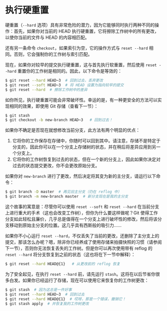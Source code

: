 # 执行硬重置

硬重置（`--hard` 选项）具有非常危险的潜力，因为它能够同时执行两种不同的操作：首先，如果你对当前的 HEAD 执行硬重置，它将擦除工作树中的所有更改，以使你当前的文件与 HEAD 的内容相匹配。

还有另一条命令 `checkout`，如果索引为空，它的操作方式与 `reset --hard` 相同。否则，它会强制你的工作树与索引匹配。

现在，如果你对较早的提交执行硬重置，这与首先执行软重置，然后使用 `reset --hard` 重置你的工作树是相同的。因此，以下命令是等效的：

```bash
$ git reset --hard HEAD~3  # 回到过去，丢弃更改
$ git reset --soft HEAD~3  # 将 HEAD 设置为指向较早的提交
$ git reset --hard  # 擦除工作树中的差异
```

如你所见，执行硬重置可能会非常破坏性。幸运的是，有一种更安全的方法可以实现相同的效果，即使用 Git 存储（查看下一节）：

```bash
$ git stash
$ git checkout -b new-branch HEAD~3   # 回到过去！
```

如果你不确定是否现在就想修改当前分支，此方法有两个明显的优点：

1. 它将你的工作保存在存储中，你随时可以回到其中。请注意，存储不是特定于分支的，因此你可以在一个分支上存储树的状态，并在稍后将差异应用到另一个分支上。
2. 它将你的工作树恢复到过去的状态，但在一个新的分支上，因此如果你决定对过去的状态提交更改，你不会更改原始分支。

如果你对 `new-branch` 进行了更改，然后决定将其变为新的主分支，请运行以下命令：

```bash
$ git branch -D master  # 再见旧主分支（仍在 reflog 中）
$ git branch -m new-branch master  # 新分支现在是我的主分支
```

这个故事的寓意是：尽管你可以使用 `reset --soft` 和 `reset --hard` 在当前分支上进行重大的手术（这也会改变工作树），但你为什么要这样做呢？Git 使得工作分支如此轻松且廉价，几乎总是值得在一个分支上进行破坏性的修改，然后将该分支移动到原始主分支的位置。这几乎具有西斯般的吸引力......

如果你不小心运行 `reset --hard`，不仅丢失了当前的更改，还删除了主分支上的提交，那该怎么办呢？嗯，除非你已经养成了使用存储来拍摄快照的习惯（请参阅下一节），否则你无法恢复丢失的工作树。但是你可以再次使用带有 reflog 的 `reset --hard` 将分支恢复到之前的状态（这也将在下一节中解释）：

```bash
$ git reset --hard HEAD@{1}   # 从更改前的 reflog 恢复
```

为了安全起见，在执行 `reset --hard` 前，请先运行 `stash`。这将在以后节省你很多白发。如果你已经运行了存储，现在可以使用它来恢复你的工作树更改：

```bash
$ git stash  # 因为这总是一件好事
$ git reset --hard HEAD~3  # 回到过去
$ git reset --hard HEAD@{1}  # 哎呀，那是一个错误，撤销它！
$ git stash apply  # 并恢复我的工作树更改
```
